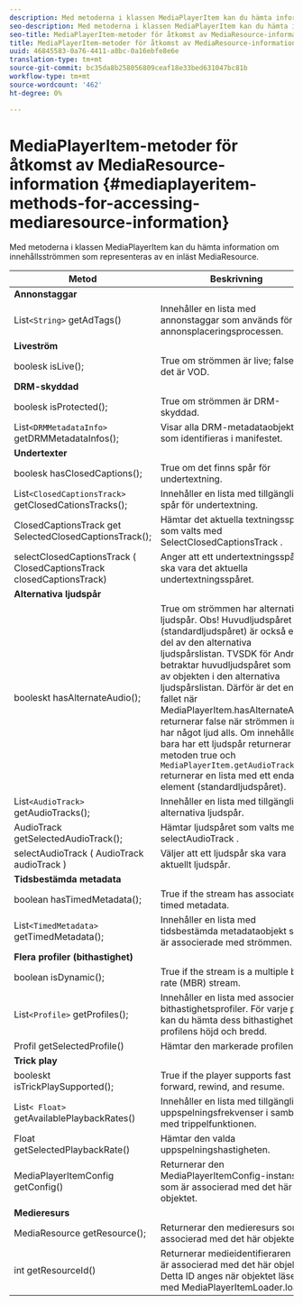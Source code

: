 ```yaml
---
description: Med metoderna i klassen MediaPlayerItem kan du hämta information om innehållsströmmen som representeras av en inläst MediaResource.
seo-description: Med metoderna i klassen MediaPlayerItem kan du hämta information om innehållsströmmen som representeras av en inläst MediaResource.
seo-title: MediaPlayerItem-metoder för åtkomst av MediaResource-information
title: MediaPlayerItem-metoder för åtkomst av MediaResource-information
uuid: 46845583-0a76-4411-a8bc-0a16ebfe8e6e
translation-type: tm+mt
source-git-commit: bc35da8b258056809ceaf18e33bed631047bc81b
workflow-type: tm+mt
source-wordcount: '462'
ht-degree: 0%

---
```



# MediaPlayerItem-metoder för åtkomst av MediaResource-information {#mediaplayeritem-methods-for-accessing-mediaresource-information}

Med metoderna i klassen MediaPlayerItem kan du hämta information om innehållsströmmen som representeras av en inläst MediaResource.

| Metod | Beskrivning |
|--- |--- |
| **Annonstaggar** |  |
| List`<String>` getAdTags() | Innehåller en lista med annonstaggar som används för annonsplaceringsprocessen. |
| **Liveström** |  |
| boolesk isLive(); | True om strömmen är live; false om det är VOD. |
| **DRM-skyddad** |  |
| boolesk isProtected(); | True om strömmen är DRM-skyddad. |
| List`<DRMMetadataInfo>` getDRMMetadataInfos(); | Visar alla DRM-metadataobjekt som identifieras i manifestet. |
| **Undertexter** |  |
| boolesk hasClosedCaptions(); | True om det finns spår för undertextning. |
| List`<ClosedCaptionsTrack>` getClosedCationsTracks(); | Innehåller en lista med tillgängliga spår för undertextning. |
| ClosedCaptionsTrack get SelectedClosedCaptionsTrack(); | Hämtar det aktuella textningsspåret som valts med SelectClosedCaptionsTrack . |
| selectClosedCaptionsTrack ( ClosedCaptionsTrack closedCaptionsTrack) | Anger att ett undertextningsspår ska vara det aktuella undertextningsspåret. |
| **Alternativa ljudspår** |  |
| booleskt hasAlternateAudio(); | True om strömmen har alternativa ljudspår. Obs!  Huvudljudspåret (standardljudspåret) är också en del av den alternativa ljudspårslistan.  TVSDK för Android betraktar huvudljudspåret som ett av objekten i den alternativa ljudspårslistan. Därför är det enda fallet när MediaPlayerItem.hasAlternateAudio returnerar false när strömmen inte har något ljud alls. Om innehållet bara har ett ljudspår returnerar metoden true och `MediaPlayerItem.getAudioTracks` returnerar en lista med ett enda element (standardljudspåret). |
| List`<AudioTrack>` getAudioTracks(); | Innehåller en lista med tillgängliga alternativa ljudspår. |
| AudioTrack getSelectedAudioTrack(); | Hämtar ljudspåret som valts med selectAudioTrack . |
| selectAudioTrack ( AudioTrack audioTrack ) | Väljer att ett ljudspår ska vara aktuellt ljudspår. |
| **Tidsbestämda metadata** |  |
| boolean hasTimedMetadata(); | True if the stream has associated timed metadata. |
| List`<TimedMetadata>` getTimedMetadata(); | Innehåller en lista med tidsbestämda metadataobjekt som är associerade med strömmen. |
| **Flera profiler (bithastighet)** |
| boolean isDynamic(); | True if the stream is a multiple bit rate (MBR) stream. |
| List`<Profile>` getProfiles(); | Innehåller en lista med associerade bithastighetsprofiler. För varje profil kan du hämta dess bithastighet och profilens höjd och bredd. |
| Profil getSelectedProfile() | Hämtar den markerade profilen. |
| **Trick play** |  |
| booleskt isTrickPlaySupported(); | True if the player supports fast forward, rewind, and resume. |
| List`< Float>` getAvailablePlaybackRates() | Innehåller en lista med tillgängliga uppspelningsfrekvenser i samband med trippelfunktionen. |
| Float getSelectedPlaybackRate() | Hämtar den valda uppspelningshastigheten. |
| MediaPlayerItemConfig getConfig() | Returnerar den MediaPlayerItemConfig-instans som är associerad med det här objektet. |
| **Medieresurs** |  |
| MediaResource getResource(); | Returnerar den medieresurs som är associerad med det här objektet. |
| int getResourceId() | Returnerar medieidentifieraren som är associerad med det här objektet. Detta ID anges när objektet läses in med MediaPlayerItemLoader.load. |